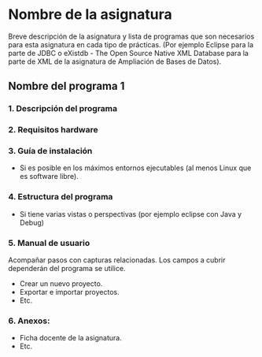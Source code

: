 <!--Realizar las guías en Markdown-->

# Nombre de la asignatura

Breve descripción de la asignatura y lista de programas que son necesarios para esta asignatura en cada tipo de prácticas.
(Por ejemplo Eclipse para la parte de JDBC o eXistdb - The Open Source Native XML Database para la parte de XML de la asignatura de Ampliación de Bases de Datos).

## Nombre del programa 1
### 1. Descripción del programa

### 2. Requisitos hardware

### 3. Guía de instalación
- Si es posible en los máximos entornos ejecutables (al menos Linux que es software libre).

### 4. Estructura del programa
- Si tiene varias vistas o perspectivas (por ejemplo eclipse con Java y Debug)

### 5. Manual de usuario
Acompañar pasos con capturas relacionadas. Los campos a cubrir dependerán del programa se utilice.
- Crear un nuevo proyecto.
- Exportar e importar proyectos.
- Etc.

### 6. Anexos:
- Ficha docente de la asignatura.
- Etc.
